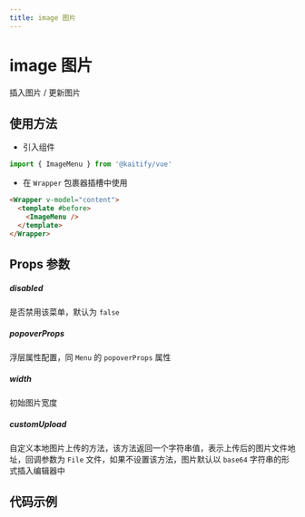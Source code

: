 ```yaml
---
title: image 图片
---
```


# image 图片

插入图片 / 更新图片

## 使用方法

- 引入组件

```ts
import { ImageMenu } from '@kaitify/vue'
```

- 在 `Wrapper` 包裹器插槽中使用

```html
<Wrapper v-model="content">
  <template #before>
    <ImageMenu />
  </template>
</Wrapper>
```

## Props 参数

##### disabled <Badge type="danger" text="boolean" />

是否禁用该菜单，默认为 `false`

##### popoverProps <Badge type="danger" text="MenuPropsType['popoverProps']" />

浮层属性配置，同 `Menu` 的 `popoverProps` 属性

##### width <Badge type="danger" text="string | number" />

初始图片宽度

##### customUpload <Badge type="danger" text="(file: File) => string | Promise<string>" />

自定义本地图片上传的方法，该方法返回一个字符串值，表示上传后的图片文件地址，回调参数为 `File` 文件，如果不设置该方法，图片默认以 `base64` 字符串的形式插入编辑器中

## 代码示例

<Wrapper :dark="isDark" v-model="content" placeholder="输入内容..." style="width:100%;height:200px;">
  <template #before>
    <div style="margin-bottom:10px;">
      <ImageMenu />
    </div>
  </template>
</Wrapper>

<script lang="ts" setup>
import { useData } from 'vitepress'
import { Wrapper, ImageMenu } from '../../../lib/kaitify-vue.es.js'
import { ref } from 'vue'
const { isDark } = useData()
const content = ref('<p>hello</p>')
</script>
